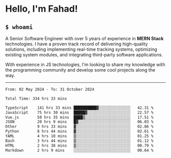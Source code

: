 <h1>Hello, I'm Fahad!</h1>

<h2><code>$ whoami</code></h2>

A Senior Software Engineer with over 5 years of experience in **MERN Stack** technologies. I have a proven track record of delivering high-quality solutions, including implementing real-time tracking systems, optimizing existing system modules, and integrating third-party software applications.

With experience in JS technologies, I'm looking to share my knowledge with the programming community and develop some cool projects along the way.

---

<!--START_SECTION:waka-->

```txt
From: 02 May 2024 - To: 31 October 2024

Total Time: 334 hrs 33 mins

TypeScript    141 hrs 33 mins ██████████▓░░░░░░░░░░░░░░   42.31 %
JavaScript    75 hrs 30 mins  █████▓░░░░░░░░░░░░░░░░░░░   22.57 %
Vue.js        58 hrs 35 mins  ████▒░░░░░░░░░░░░░░░░░░░░   17.51 %
JSON          20 hrs 9 mins   █▓░░░░░░░░░░░░░░░░░░░░░░░   06.03 %
Other         9 hrs 33 mins   ▓░░░░░░░░░░░░░░░░░░░░░░░░   02.86 %
Python        8 hrs 44 mins   ▓░░░░░░░░░░░░░░░░░░░░░░░░   02.61 %
YAML          4 hrs 10 mins   ▒░░░░░░░░░░░░░░░░░░░░░░░░   01.25 %
Bash          3 hrs 44 mins   ▒░░░░░░░░░░░░░░░░░░░░░░░░   01.12 %
HTML          2 hrs 38 mins   ▒░░░░░░░░░░░░░░░░░░░░░░░░   00.79 %
Markdown      2 hrs 9 mins    ░░░░░░░░░░░░░░░░░░░░░░░░░   00.64 %
```

<!--END_SECTION:waka-->

<!--
**heyFahad/heyFahad** is a ✨ _special_ ✨ repository because its `README.md` (this file) appears on your GitHub profile.

Here are some ideas to get you started:

- 🔭 I’m currently working on ...
- 🌱 I’m currently learning ...
- 👯 I’m looking to collaborate on ...
- 🤔 I’m looking for help with ...
- 💬 Ask me about ...
- 📫 How to reach me: ...
- 😄 Pronouns: ...
- ⚡ Fun fact: ...
-->
